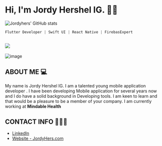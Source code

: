 # Hi, I'm Jordy Hershel IG. 👋🏾


![Jordyhers' GitHub stats](https://github-readme-stats.vercel.app/api?username=jordyhers&show_icons=true&theme=buefy)

```dart
Flutter Developer | Swift UI | React Native | FirebasExpert
```
## ![](https://komarev.com/ghpvc/?username=jordyhers&color=green)

![image](https://user-images.githubusercontent.com/49708438/186181510-24eab82f-6b9e-4034-896d-41ce49df03ed.png)

## ABOUT ME 💻

My name is Jordy Hershel IG. I am a talented young mobile application developer . I have been developing Mobile application for several years now and I do have a solid background in Developing tools. I am keen to learn and that would be a pleasure to be a member of your company. I am currently working at **Mindable Health**


## CONTACT INFO 👨🏾‍💼

- [LinkedIn ](www.linkedin.com/in/jordy-hershel-ig)
- [Website - JordyHers.com](https://jordyhers.com/#/)





